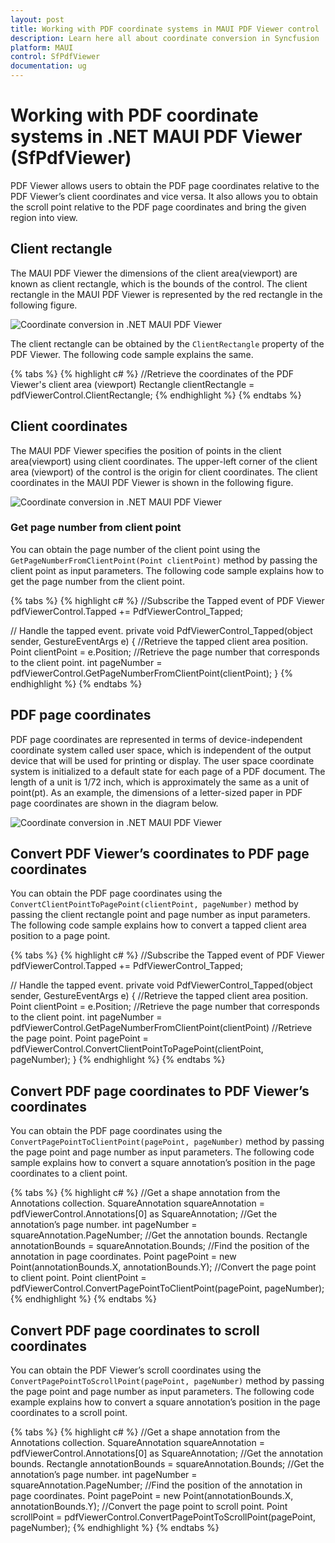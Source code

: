 ```yaml
---
layout: post
title: Working with PDF coordinate systems in MAUI PDF Viewer control | Syncfusion
description: Learn here all about coordinate conversion in Syncfusion .NET MAUI PDF Viewer (SfPdfViewer) control for precise positioning and enhanced interaction. 
platform: MAUI
control: SfPdfViewer
documentation: ug
---
```


# Working with PDF coordinate systems in .NET MAUI PDF Viewer (SfPdfViewer)

PDF Viewer allows users to obtain the PDF page coordinates relative to the PDF Viewer’s client coordinates and vice versa. It also allows you to obtain the scroll point relative to the PDF page coordinates and bring the given region into view.

## Client rectangle

The MAUI PDF Viewer the dimensions of the client area(viewport) are known as client rectangle, which is the bounds of the control. The client rectangle in the MAUI PDF Viewer is represented by the red rectangle in the following figure.

![Coordinate conversion in .NET MAUI PDF Viewer](Images\Coordinate-Conversion\Client-Rectangle.jpg)

The client rectangle can be obtained by the `ClientRectangle` property of the PDF Viewer. The following code sample explains the same.

{% tabs %}
{% highlight c# %}
//Retrieve the coordinates of the PDF Viewer's client area (viewport)
Rectangle clientRectangle = pdfViewerControl.ClientRectangle;
{% endhighlight %}
{% endtabs %}

## Client coordinates

The MAUI PDF Viewer specifies the position of points in the client area(viewport) using client coordinates. The upper-left corner of the client area (viewport) of the control is the origin for client coordinates. The client coordinates in the MAUI PDF Viewer is shown in the following figure.

![Coordinate conversion in .NET MAUI PDF Viewer](Images\Coordinate-Conversion\Client-Coordinates.jpg)

### Get page number from client point

You can obtain the page number of the client point using the `GetPageNumberFromClientPoint(Point clientPoint)` method by passing the client point as input parameters. The following code sample explains how to get the page number from the client point.

{% tabs %}
{% highlight c# %}
//Subscribe the Tapped event of PDF Viewer
pdfViewerControl.Tapped += PdfViewerControl_Tapped; 
 
// Handle the tapped event.
private void PdfViewerControl_Tapped(object sender, GestureEventArgs e)
{
    //Retrieve the tapped client area position.
    Point clientPoint = e.Position;
    //Retrieve the page number that corresponds to the client point.
    int pageNumber = pdfViewerControl.GetPageNumberFromClientPoint(clientPoint);
}
{% endhighlight %}
{% endtabs %}

## PDF page coordinates

PDF page coordinates are represented in terms of device-independent coordinate system called user space, which is independent of the output device that will be used for printing or display. The user space coordinate system is initialized to a default state for each page of a PDF document. The length of a unit is 1/72 inch, which is approximately the same as a unit of point(pt). As an example, the dimensions of a letter-sized paper in PDF page coordinates are shown in the diagram below.

![Coordinate conversion in .NET MAUI PDF Viewer](Images\Coordinate-Conversion\Page-Coordinates.jpg)

## Convert PDF Viewer’s coordinates to PDF page coordinates

You can obtain the PDF page coordinates using the `ConvertClientPointToPagePoint(clientPoint, pageNumber)` method by passing the client rectangle point and page number as input parameters. The following code sample explains how to convert a tapped client area position to a page point.

{% tabs %}
{% highlight c# %}
//Subscribe the Tapped event of PDF Viewer
pdfViewerControl.Tapped += PdfViewerControl_Tapped; 
 
// Handle the tapped event.
private void PdfViewerControl_Tapped(object sender, GestureEventArgs e)
{
    //Retrieve the tapped client area position.
    Point clientPoint = e.Position;
    //Retrieve the page number that corresponds to the client point.
    int pageNumber = pdfViewerControl.GetPageNumberFromClientPoint(clientPoint)
    //Retrieve the page point.
    Point pagePoint = pdfViewerControl.ConvertClientPointToPagePoint(clientPoint, pageNumber);
}
{% endhighlight %}
{% endtabs %}

## Convert PDF page coordinates to PDF Viewer’s coordinates

You can obtain the PDF page coordinates using the `ConvertPagePointToClientPoint(pagePoint, pageNumber)` method by passing the page point and page number as input parameters. The following code sample explains how to convert a square annotation’s position in the page coordinates to a client point.

{% tabs %}
{% highlight c# %}
//Get a shape annotation from the Annotations collection.
SquareAnnotation squareAnnotation = pdfViewerControl.Annotations[0] as SquareAnnotation;
//Get the annotation’s page number.
int pageNumber = squareAnnotation.PageNumber;
//Get the annotation bounds.
Rectangle annotationBounds = squareAnnotation.Bounds;
//Find the position of the annotation in page coordinates.
Point pagePoint = new Point(annotationBounds.X, annotationBounds.Y);
//Convert the page point to client point.
Point clientPoint = pdfViewerControl.ConvertPagePointToClientPoint(pagePoint, pageNumber);
{% endhighlight %}
{% endtabs %}

## Convert PDF page coordinates to scroll coordinates

You can obtain the PDF Viewer’s scroll coordinates using the `ConvertPagePointToScrollPoint(pagePoint, pageNumber)` method by passing the page point and page number as input parameters. The following code example explains how to convert a square annotation’s position in the page coordinates to a scroll point.

{% tabs %}
{% highlight c# %}
//Get a shape annotation from the Annotations collection.
SquareAnnotation squareAnnotation = pdfViewerControl.Annotations[0] as SquareAnnotation;
//Get the annotation bounds.
Rectangle annotationBounds = squareAnnotation.Bounds;
//Get the annotation’s page number.
int pageNumber = squareAnnotation.PageNumber;
//Find the position of the annotation in page coordinates.
Point pagePoint = new Point(annotationBounds.X, annotationBounds.Y);
//Convert the page point to scroll point.
Point scrollPoint = pdfViewerControl.ConvertPagePointToScrollPoint(pagePoint, pageNumber);
{% endhighlight %}
{% endtabs %}